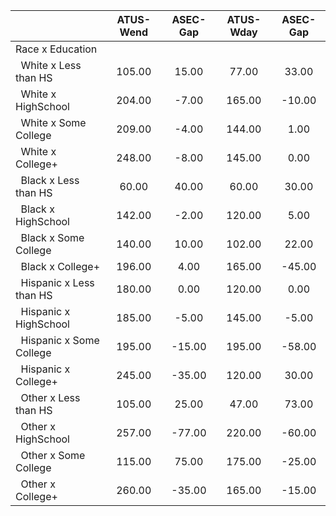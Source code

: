 
|                      |    ATUS-Wend |     ASEC-Gap |    ATUS-Wday |     ASEC-Gap |
| -------------------- | :----------: | :----------: | :----------: | :----------: |
| Race x Education     |              |              |              |              |
| &nbsp;&nbsp;White x Less than HS |       105.00 |        15.00 |        77.00 |        33.00 |
| &nbsp;&nbsp;White x HighSchool |       204.00 |        -7.00 |       165.00 |       -10.00 |
| &nbsp;&nbsp;White x Some College |       209.00 |        -4.00 |       144.00 |         1.00 |
| &nbsp;&nbsp;White x College+ |       248.00 |        -8.00 |       145.00 |         0.00 |
| &nbsp;&nbsp;Black x Less than HS |        60.00 |        40.00 |        60.00 |        30.00 |
| &nbsp;&nbsp;Black x HighSchool |       142.00 |        -2.00 |       120.00 |         5.00 |
| &nbsp;&nbsp;Black x Some College |       140.00 |        10.00 |       102.00 |        22.00 |
| &nbsp;&nbsp;Black x College+ |       196.00 |         4.00 |       165.00 |       -45.00 |
| &nbsp;&nbsp;Hispanic x Less than HS |       180.00 |         0.00 |       120.00 |         0.00 |
| &nbsp;&nbsp;Hispanic x HighSchool |       185.00 |        -5.00 |       145.00 |        -5.00 |
| &nbsp;&nbsp;Hispanic x Some College |       195.00 |       -15.00 |       195.00 |       -58.00 |
| &nbsp;&nbsp;Hispanic x College+ |       245.00 |       -35.00 |       120.00 |        30.00 |
| &nbsp;&nbsp;Other x Less than HS |       105.00 |        25.00 |        47.00 |        73.00 |
| &nbsp;&nbsp;Other x HighSchool |       257.00 |       -77.00 |       220.00 |       -60.00 |
| &nbsp;&nbsp;Other x Some College |       115.00 |        75.00 |       175.00 |       -25.00 |
| &nbsp;&nbsp;Other x College+ |       260.00 |       -35.00 |       165.00 |       -15.00 |

